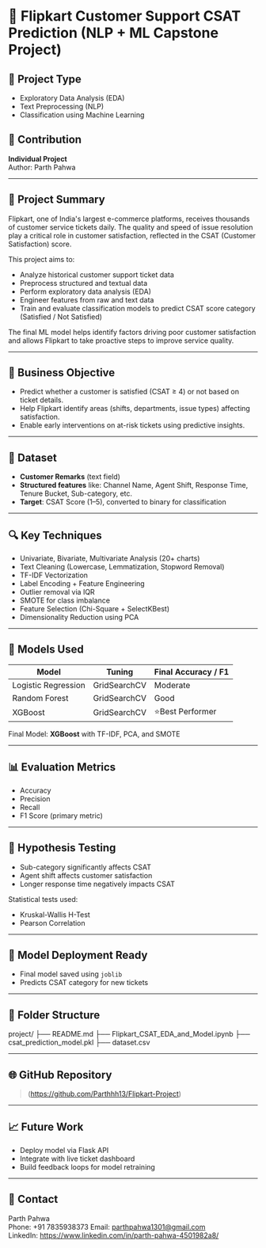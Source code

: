 # 🚀 Flipkart Customer Support CSAT Prediction (NLP + ML Capstone Project)

## 📌 Project Type
- Exploratory Data Analysis (EDA)
- Text Preprocessing (NLP)
- Classification using Machine Learning

## 👤 Contribution
**Individual Project**  
Author: Parth Pahwa

---

## 🧠 Project Summary

Flipkart, one of India's largest e-commerce platforms, receives thousands of customer service tickets daily. The quality and speed of issue resolution play a critical role in customer satisfaction, reflected in the CSAT (Customer Satisfaction) score.

This project aims to:
- Analyze historical customer support ticket data
- Preprocess structured and textual data
- Perform exploratory data analysis (EDA)
- Engineer features from raw and text data
- Train and evaluate classification models to predict CSAT score category (Satisfied / Not Satisfied)

The final ML model helps identify factors driving poor customer satisfaction and allows Flipkart to take proactive steps to improve service quality.

---

## 🎯 Business Objective

- Predict whether a customer is satisfied (CSAT ≥ 4) or not based on ticket details.
- Help Flipkart identify areas (shifts, departments, issue types) affecting satisfaction.
- Enable early interventions on at-risk tickets using predictive insights.

---

## 📂 Dataset

- **Customer Remarks** (text field)
- **Structured features** like: Channel Name, Agent Shift, Response Time, Tenure Bucket, Sub-category, etc.
- **Target**: CSAT Score (1–5), converted to binary for classification

---

## 🔍 Key Techniques

- Univariate, Bivariate, Multivariate Analysis (20+ charts)
- Text Cleaning (Lowercase, Lemmatization, Stopword Removal)
- TF-IDF Vectorization
- Label Encoding + Feature Engineering
- Outlier removal via IQR
- SMOTE for class imbalance
- Feature Selection (Chi-Square + SelectKBest)
- Dimensionality Reduction using PCA

---

## 🤖 Models Used

| Model               | Tuning             | Final Accuracy / F1 |
|---------------------|--------------------|---------------------|
| Logistic Regression | GridSearchCV       | Moderate            |
| Random Forest       | GridSearchCV       | Good                |
| XGBoost             | GridSearchCV       | ⭐Best Performer    |

Final Model: **XGBoost** with TF-IDF, PCA, and SMOTE

---

## 📊 Evaluation Metrics

- Accuracy
- Precision
- Recall
- F1 Score (primary metric)

---

## 🧪 Hypothesis Testing

- Sub-category significantly affects CSAT
- Agent shift affects customer satisfaction
- Longer response time negatively impacts CSAT

Statistical tests used:
- Kruskal-Wallis H-Test
- Pearson Correlation

---

## 💾 Model Deployment Ready

- Final model saved using `joblib`
- Predicts CSAT category for new tickets

---

## 📁 Folder Structure
project/
├── README.md
├── Flipkart_CSAT_EDA_and_Model.ipynb
├── csat_prediction_model.pkl
├── dataset.csv


---

## 🌐 GitHub Repository

> (https://github.com/Parthhh13/Flipkart-Project)

---

## 📈 Future Work

- Deploy model via Flask API
- Integrate with live ticket dashboard
- Build feedback loops for model retraining

---

## 📩 Contact

Parth Pahwa  
Phone: +91 7835938373
Email: parthpahwa1301@gmail.com  
LinkedIn: https://www.linkedin.com/in/parth-pahwa-4501982a8/

